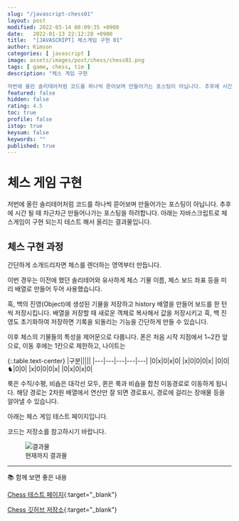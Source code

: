 ```yaml
---
slug: "/javascript-chess01"
layout: post
modified: 2022-03-14 00:09:35 +0900
date:   2022-01-13 22:12:28 +0900
title:  "[JAVASCRIPT] 체스게임 구현 01"
author: Kimson
categories: [ javascript ]
image: assets/images/post/chess/chess01.png
tags: [ game, chess, tim ]
description: "체스 게임 구현

저번에 올린 솔리테어처럼 코드를 하나씩 뜯어보며 만들어가는 포스팅이 아닙니다. 추후에 시간 될 때 차근차근 만들어나가는 포스팅을 하려합니다. 아래는 자바스크립트로 체스게임이 구현 되는지 테스트 해서 올리는 결과물입니다."
featured: false
hidden: false
rating: 4.5
toc: true
profile: false
istop: true
keysum: false
keywords: ""
published: true
---
```


# 체스 게임 구현

저번에 올린 솔리테어처럼 코드를 하나씩 뜯어보며 만들어가는 포스팅이 아닙니다. 추후에 시간 될 때 차근차근 만들어나가는 포스팅을 하려합니다. 아래는 자바스크립트로 체스게임이 구현 되는지 테스트 해서 올리는 결과물입니다.

## 체스 구현 과정

간단하게 소개드리자면 체스를 렌더하는 영역부터 만듭니다.

이번 경우는 이전에 했던 솔리테어와 유사하게 체스 기물 이름, 체스 보드 좌표 등을 미리 배열로 만들어 두어 사용했습니다.

흑, 백의 진영(Object)에 생성된 기물을 저장하고 history 배열을 만들어 보드를 한 턴 씩 저장시킵니다. 배열을 저장할 때 새로운 객체로 복사해서 값을 저장시키고 흑, 백 진영도 초기화하여 저장하면 기록을 되돌리는 기능을 간단하게 만들 수 있습니다.

이후 체스의 기물들의 특성을 제어문으로 다룹니다. 폰은 처음 시작 지점에서 1~2칸 앞으로, 이동 후에는 1칸으로 제한하고, 나이트는

{:.table.text-center}
|구분|||||
|---|---|---|---|---|
|0|x|0|x|0|
|x|0|0|0|x|
|0|0|♞|0|0|
|x|0|0|0|x|
|0|x|0|x|0|

룩은 수직/수평, 비숍은 대각선 모두, 퀸은 룩과 비숍을 합친 이동경로로 이동하게 됩니다. 해당 경로는 2차원 배열에서 연산만 잘 되면 경로표시, 경로에 걸리는 장애물 등을 알아낼 수 있습니다.

아래는 체스 게임 테스트 페이지입니다.

코드는 저장소를 참고하시기 바랍니다.

<figure class="text-center">
<span class="w-inline-block">
   <img class="w-100" src="{{site.baseurl}}/assets/images/post/chess/chess01.png" alt="결과물" title="결과물">
   <figcaption>현재까지 결과물</figcaption>
</span>
</figure>

-----

📚 함께 보면 좋은 내용

[Chess 테스트 페이지](https://kkn1125.github.io/chess/){:target="_blank"}

[Chess 깃허브 저장소](https://github.com/kkn1125/chess/){:target="_blank"}